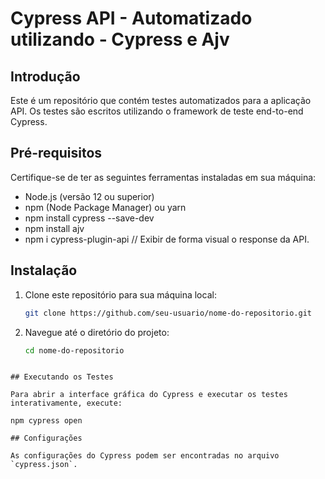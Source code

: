 
# Cypress API - Automatizado utilizando - Cypress e Ajv

## Introdução

Este é um repositório que contém testes automatizados para a aplicação API. Os testes são escritos utilizando o framework de teste end-to-end Cypress.

## Pré-requisitos

Certifique-se de ter as seguintes ferramentas instaladas em sua máquina:

- Node.js (versão 12 ou superior)
- npm (Node Package Manager) ou yarn
- npm install cypress --save-dev
- npm install ajv
- npm i cypress-plugin-api // Exibir de forma visual o response da API.

## Instalação

1. Clone este repositório para sua máquina local:

    ```bash
    git clone https://github.com/seu-usuario/nome-do-repositorio.git
    ```

2. Navegue até o diretório do projeto:

    ```bash
    cd nome-do-repositorio
  ```

## Executando os Testes

Para abrir a interface gráfica do Cypress e executar os testes interativamente, execute:

npm cypress open

## Configurações

As configurações do Cypress podem ser encontradas no arquivo `cypress.json`. 



